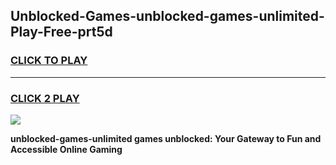 
## Unblocked-Games-unblocked-games-unlimited-Play-Free-prt5d
<h3>
<a href="https://premium76.site?title=unblocked-games-unlimited&ref=18A1">CLICK TO PLAY</a></h3>
<hr>

<h3>
<a href="https://premium76.site?title=unblocked-games-unlimited&ref=18A1">CLICK 2 PLAY</a>
  
</h3>

<a href="https://premium76.site?title=unblocked-games-unlimited&ref=18A1"><img src="https://clearcache.store/games.png"></a>


**unblocked-games-unlimited games unblocked: Your Gateway to Fun and Accessible Online Gaming**
